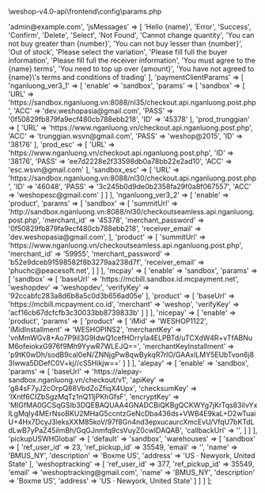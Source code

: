  \weshop-v4.0-api\frontend\config\params.php
 
 <?php
 return [
     'adminEmail' => 'admin@example.com',
     'jsMessages' => [
         'Hello {name}',
         'Error', 'Success', 'Confirm', 'Delete', 'Select', 'Not Found',
         'Cannot change quantity',
         'You can not buy greater than {number}',
         'You can not buy lesser than {number}',
         'Out of stock',
         'Please select the variation',
         'Please fill full the buyer information',
         'Please fill full the receiver information',
         'You must agree to the {name} terms',
         'You need to top up over {amount}',
         'You have not agreed to {name}\'s terms and conditions of trading'
     ],
     'paymentClientParams' => [
         'nganluong_ver3_1' => [
             'enable' => 'sandbox',
             'params' => [
                 'sandbox' => [
                     'URL' => 'https://sandbox.nganluong.vn:8088/nl35/checkout.api.nganluong.post.php',
                     'ACC' => 'dev.weshopasia@gmail.com',
                     'PASS' => '0f50829fb879fa9ecf480cb788ebb218',
                     'ID' => '45378'
                 ],
                 'prod_trunggian' => [
                     'URL' => 'https://www.nganluong.vn/checkout.api.nganluong.post.php',
                     'ACC' => 'trunggian.wsvn@gmail.com',
                     'PASS' => 'weshop@2015',
                     'ID' => '38176'
                 ],
                 'prod_esc' => [
                     'URL' => 'https://www.nganluong.vn/checkout.api.nganluong.post.php',
                     'ID' => '38176',
                     'PASS' => 'ee7d2228e2f33598db0a78bb22e2ad10',
                     'ACC' => 'esc.wsvn@gmail.com'
                 ],
                 'sandbox_esc' => [
                     'URL' => 'https://sandbox.nganluong.vn:8088/nl30/checkout.api.nganluong.post.php',
                     'ID' => '46048',
                     'PASS' => '3c245b0d9de0b2358fa29f0a8f067557',
                     'ACC' => 'weshopesc@gmail.com'
                 ]
             ]
 
         ],
         'nganluong_ver3_2' => [
             'enable' => 'product',
             'params' => [
                 'sandbox' => [
                     'summitUrl' => 'http://sandbox.nganluong.vn:8088/nl30/checkoutseamless.api.nganluong.post.php',
                     'merchant_id' => '45378',
                     'merchant_password' => '0f50829fb879fa9ecf480cb788ebb218',
                     'receiver_email' => 'dev.weshopasia@gmail.com',
                 ],
                 'product' => [
                     'summitUrl' => 'https://www.nganluong.vn/checkoutseamless.api.nganluong.post.php',
                     'merchant_id' => '59955',
                     'merchant_password' => 'b52e9dceb91598582f8b3279aa238d7f',
                     'receiver_email' => 'phuchc@peacesoft.net',
                 ]
             ]
 
         ],
         'mcpay' => [
             'enable' => 'sandbox',
             'params' => [
                 'sandbox' => [
                     'baseUrl' => 'https://mcbill.sandbox.id.mcpayment.net',
                     'weshopdev' => 'weshopdev',
                     'verifyKey' => '92ccabfc283a8d6b8a5c0d3b656ad05e'
                 ],
                 'product' => [
                     'baseUrl' => 'https://mcbill.mcpayment.co.id',
                     'merchant' => 'weshop',
                     'verifyKey' => 'acf16cb67dcfcfb3c30033bb8739833b'
                 ]
             ]
         ],
         'nicepay' => [
             'enable' => 'product',
             'params' => [
                 'product' => [
                     'iMid' => 'WESHOP1122',
                     'iMidInstallment' => 'WESHOPINS2',
                     'merchantKey' => 'vnMmWGv8+Ao7P9iI3G9IdwQ1cefHOrryIa4ELPBTd/uTCXdW4R+vTfABNuM6ofeiokxG976f9Mh9YywR7WLEJQ==',
                     'merchantKeyInstallment' => 'p9tK0wDh/sodB9caI0eN/ZNNjgPw8qwBykqR7rlO/GAAxlLMY5EUbTvon6j83Iwwa5DDefC0V+kj//cS5Hikjw=='
                 ]
             ]
         ],
         'alepay' => [
             'enable' => 'sandbox',
             'params' => [
                 'baseUrl' => 'https://alepay-sandbox.nganluong.vn/checkout/v1',
                 'apiKey' => 'g84sF7yJ2cOrpQ88VbdZoZfiqX4Upx',
                 'checksumKey' => 'lXntf6CIZbSgzMqTz1nQ11jPKhGfsF',
                 'encryptKey' => 'MIGfMA0GCSqGSIb3DQEBAQUAA4GNADCBiQKBgQCKWYg7jKrTqs83iIvYxlLgMqIy4MErNsoBKU2MHaG5ccntzGeNcDba436ds+VWB4E9kaL+D2wTuaiU+4Hx7DcyJ3leksXXM85koV/97f8Gn4nd3epxucaurcXmcEvU/VfqU7bKTdLdLwB7yPaZ45ilmBh/GqGJnmfq9csVuyZ0cwIDAQAB',
                 'callbackUrl' => '',
             ]
         ]
     ],
     'pickupUSWHGlobal' => [
         'default' => 'sandbox',
         'warehouses' => [
             'sandbox' => [
                 'ref_user_id' => 23,
                 'ref_pickup_id' => 35549,
                 'email' => '',
                 'name' => 'BMUS_NY',
                 'description' => 'Boxme US',
                 'address' => 'US · Newyork, United State'
 
             ],
             'weshoptracking' => [
                 'ref_user_id' => 377,
                 'ref_pickup_id' => 35549,
                 'email' => 'weshoptracking@gmail.com',
                 'name' => 'BMUS_NY',
                 'description' => 'Boxme US',
                 'address' => 'US · Newyork, United State'
             ]
         ]
 
     ]
 ];

